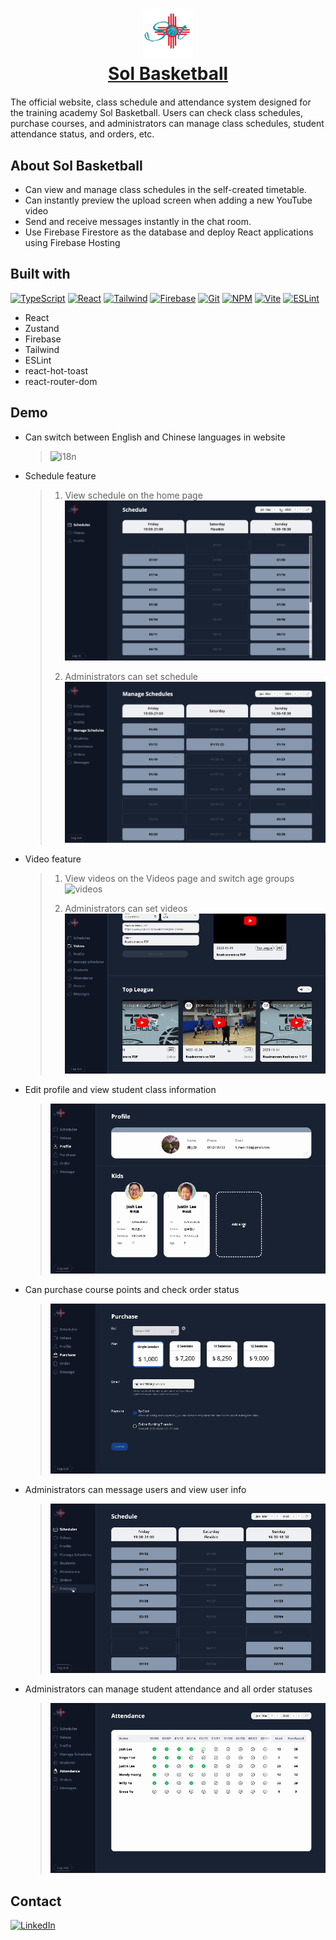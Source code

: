 <h1 align="center">
  <a href="https://sol-basketball.web.app/" style="margin-bottom:20px; display:block;">
     <img src="./website/src/component/Header/sol-logo.png" alt="Logo" width="80px">
    <div>
		Sol Basketball
		</div>
  </a>
</h1>

The official website, class schedule and attendance system designed for the training academy Sol Basketball. Users can check class schedules, purchase courses, and administrators can manage class schedules, student attendance status, and orders, etc.

## About Sol Basketball

- Can view and manage class schedules in the self-created timetable.
- Can instantly preview the upload screen when adding a new YouTube video
- Send and receive messages instantly in the chat room.
- Use Firebase Firestore as the database and deploy React applications using Firebase Hosting

## Built with

[![TypeScript](https://img.shields.io/badge/TypeScript-3178C6.svg?style=for-the-badge&logo=TypeScript&logoColor=white)](https://www.typescriptlang.org/) [![React](https://img.shields.io/badge/React-61DAFB.svg?style=for-the-badge&logo=React&logoColor=black)](https://react.dev/) [![Tailwind](https://img.shields.io/badge/Tailwind%20CSS-06B6D4.svg?style=for-the-badge&logo=Tailwind-CSS&logoColor=white)](https://tailwindcss.com/) [![Firebase](https://img.shields.io/badge/Firebase-FFCA28.svg?style=for-the-badge&logo=Firebase&logoColor=black)](https://firebase.google.com/) [![Git](https://img.shields.io/badge/Git-F05032.svg?style=for-the-badge&logo=Git&logoColor=white)](https://git-scm.com/) [![NPM](https://img.shields.io/badge/npm-CB3837.svg?style=for-the-badge&logo=npm&logoColor=white)](https://www.npmjs.com/) [![Vite](https://img.shields.io/badge/Vite-646CFF.svg?style=for-the-badge&logo=Vite&logoColor=white)](https://vitejs.dev/) [![ESLint](https://img.shields.io/badge/ESLint-4B32C3.svg?style=for-the-badge&logo=ESLint&logoColor=white)](https://eslint.org/)

- React
- Zustand
- Firebase
- Tailwind
- ESLint
- react-hot-toast
- react-router-dom

<!-- ## Flow chart -->

## Demo

- Can switch between English and Chinese languages in website

  > ![i18n](/website/src/assets/demo/i18n.gif)

- Schedule feature

  > 1.  View schedule on the home page
  >     ![schedule](/sol-basketball-system/src/assets/demo/schedule.gif)
  >
  > 2.  Administrators can set schedule
  >     ![manage schedule](/sol-basketball-system/src/assets/demo/manage-schedule.gif)

- Video feature

  > 1.  View videos on the Videos page and switch age groups
  >     ![videos](/sol-basketball-system/src/assets/demo/videos.gif)
  >
  > 2.  Administrators can set videos
  >     ![set videos](/sol-basketball-system/src/assets/demo/set-videos.gif)

- Edit profile and view student class information

  > ![profile](/sol-basketball-system/src/assets/demo/profile.gif)

- Can purchase course points and check order status

  > ![purchase and order](/sol-basketball-system/src/assets/demo/purchase-order.gif)

- Administrators can message users and view user info

  > ![message](/sol-basketball-system/src/assets/demo/message.gif)

- Administrators can manage student attendance and all order statuses

  > ![attendance order](/sol-basketball-system/src/assets/demo/attendance-order.gif)

## Contact

[![LinkedIn](https://img.shields.io/badge/LinkedIn-0A66C2.svg?style=for-the-badge&logo=LinkedIn&logoColor=white)](https://www.linkedin.com/in/mavislee1998/)
